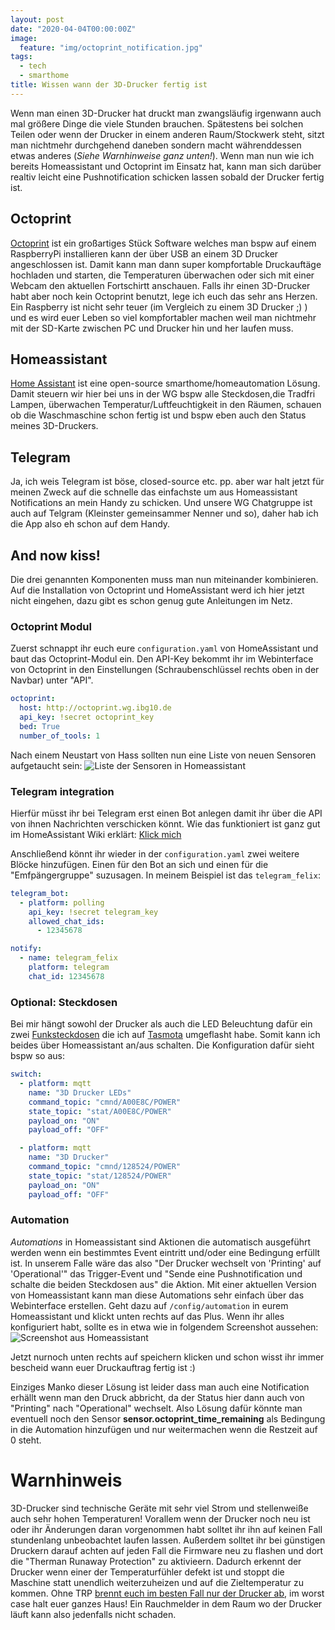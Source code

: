 ```yaml
---
layout: post
date: "2020-04-04T00:00:00Z"
image:
  feature: "img/octoprint_notification.jpg"
tags:
  - tech
  - smarthome
title: Wissen wann der 3D-Drucker fertig ist
---
```


Wenn man einen 3D-Drucker hat druckt man zwangsläufig irgenwann auch mal größere Dinge die viele Stunden brauchen.
Spätestens bei solchen Teilen oder wenn der Drucker in einem anderen Raum/Stockwerk steht, sitzt man nichtmehr
durchgehend daneben sondern macht währenddessen etwas anderes (*Siehe Warnhinweise ganz unten!*). Wenn man nun wie ich
bereits Homeassistant und Octoprint im Einsatz hat, kann man sich darüber realtiv leicht eine Pushnotification schicken lassen
sobald der Drucker fertig ist.

<!--more-->

## Octoprint
[Octoprint](https://octoprint.org/) ist ein großartiges Stück Software welches man bspw auf einem
RaspberryPi installieren kann der über USB an einem 3D Drucker angeschlossen ist. Damit kann man dann super
kompfortable Druckauftäge hochladen und starten, die Temperaturen überwachen oder sich mit einer Webcam den aktuellen
Fortschirtt anschauen. Falls ihr einen 3D-Drucker habt aber noch kein Octoprint benutzt, lege ich euch das sehr ans
Herzen. Ein Raspberry ist nicht sehr teuer (im Vergleich zu einem 3D Drucker ;) ) und es wird euer Leben so viel
kompfortabler machen weil man nichtmehr mit der SD-Karte zwischen PC und Drucker hin und her laufen muss.

## Homeassistant
[Home Assistant](https://www.home-assistant.io/) ist eine open-source smarthome/homeautomation Lösung. Damit steuern
wir hier bei uns in der WG bspw alle Steckdosen,die Tradfri Lampen, überwachen Temperatur/Luftfeuchtigkeit in den
Räumen, schauen ob die Waschmaschine schon fertig ist und bspw eben auch den Status meines 3D-Druckers.

## Telegram
Ja, ich weis Telegram ist böse, closed-source etc. pp. aber war halt jetzt für meinen Zweck auf die schnelle das
einfachste um aus Homeassistant Notifications an mein Handy zu schicken. Und unsere WG Chatgruppe ist auch auf Telgram (Kleinster gemeinsammer Nenner und so), daher hab ich die App also eh schon auf dem Handy.

## And now kiss!

Die drei genannten Komponenten muss man nun miteinander kombinieren. Auf die Installation von Octoprint und HomeAssistant werd ich hier jetzt nicht eingehen, dazu gibt es schon genug gute Anleitungen im Netz.

### Octoprint Modul

Zuerst schnappt ihr euch eure `configuration.yaml` von HomeAssistant und baut das Octoprint-Modul ein. Den API-Key bekommt ihr im Webinterface von Octoprint in den Einstellungen (Schraubenschlüssel rechts oben in der Navbar) unter "API".
```yaml
octoprint:
  host: http://octoprint.wg.ibg10.de
  api_key: !secret octoprint_key
  bed: True
  number_of_tools: 1
```

Nach einem Neustart von Hass sollten nun eine Liste von neuen Sensoren aufgetaucht sein:
![Liste der Sensoren in Homeassistant](/img/octoprint_sensoren.png)

### Telegram integration
Hierfür müsst ihr bei Telegram erst einen Bot anlegen damit ihr über die API von ihnen Nachrichten verschicken könnt. Wie das funktioniert ist ganz gut im HomeAssistant Wiki erklärt: [Klick mich](https://www.home-assistant.io/integrations/telegram/)

Anschließend könnt ihr wieder in der `configuration.yaml` zwei weitere Blöcke hinzufügen. Einen für den Bot an sich und einen für die "Emfpängergruppe" suzusagen. In meinem Beispiel ist das `telegram_felix`:

```yaml
telegram_bot:
  - platform: polling
    api_key: !secret telegram_key
    allowed_chat_ids:
      - 12345678

notify:
  - name: telegram_felix
    platform: telegram
    chat_id: 12345678
```

### Optional: Steckdosen
Bei mir hängt sowohl der Drucker als auch die LED Beleuchtung dafür ein zwei
[Funksteckdosen](https://www.obi.de/hausfunksteuerung/wifi-stecker-schuko/p/2291706) die ich auf
[Tasmota](https://github.com/arendst/Tasmota) umgeflasht habe. Somit kann ich beides über Homeassistant an/aus schalten. Die Konfiguration dafür sieht bspw so aus:
```yaml
switch:
  - platform: mqtt
    name: "3D Drucker LEDs"
    command_topic: "cmnd/A00E8C/POWER"
    state_topic: "stat/A00E8C/POWER"
    payload_on: "ON"
    payload_off: "OFF"

  - platform: mqtt
    name: "3D Drucker"
    command_topic: "cmnd/128524/POWER"
    state_topic: "stat/128524/POWER"
    payload_on: "ON"
    payload_off: "OFF"
```

### Automation
*Automations* in Homeassistant sind Aktionen die automatisch ausgeführt werden wenn ein bestimmtes Event eintritt
und/oder eine Bedingung erfüllt ist. In unserem Falle wäre das also "Der Drucker wechselt von 'Printing' auf
'Operational'" das Trigger-Event und "Sende eine Pushnotification und schalte die beiden Steckdosen aus" die Aktion.
Mit einer aktuellen Version von Homeassistant kann man diese Automations sehr einfach über das Webinterface erstellen. Geht dazu auf
`/config/automation` in eurem Homeassistant und klickt unten rechts auf das Plus. Wenn ihr alles konfiguriert habt, sollte es in etwa wie in folgendem Screenshot aussehen:
![Screenshot aus Homeassistant](/img/homeassistant_automation.png)

Jetzt nurnoch unten rechts auf speichern klicken und schon wisst ihr immer bescheid wann euer Druckauftrag fertig ist :)

Einziges Manko dieser Lösung ist leider dass man auch eine Notification erhällt wenn man den Druck abbricht, da der Status hier dann auch von "Printing" nach "Operational" wechselt. Also Lösung dafür könnte man eventuell noch den Sensor **sensor.octoprint_time_remaining** als Bedingung in die Automation hinzufügen und nur weitermachen wenn die Restzeit auf 0 steht.


# Warnhinweis
3D-Drucker sind technische Geräte mit sehr viel Strom und stellenweiße auch sehr hohen Temperaturen! Vorallem wenn
der Drucker noch neu ist oder ihr Änderungen daran vorgenommen habt solltet ihr ihn auf keinen Fall stundenlang
unbeobachtet laufen lassen. Außerdem solltet ihr bei günstigen Druckern darauf achten auf jeden Fall die Firmware neu
zu flashen und dort die "Therman Runaway Protection" zu aktivieern. Dadurch erkennt der Drucker wenn einer der
Temperaturfühler defekt ist und stoppt die Maschine statt unendlich weiterzuheizen und auf die Zieltemperatur zu kommen. Ohne
TRP [brennt euch im besten Fall nur der Drucker ab](https://www.thissmarthouse.net/dont-burn-your-house-down-3d-printing-a-cautionary-tale/), im worst case halt
euer ganzes Haus! Ein Rauchmelder in dem Raum wo der Drucker läuft kann also jedenfalls nicht schaden.
